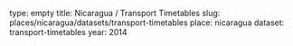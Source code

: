 type: empty
title: Nicaragua / Transport Timetables
slug: places/nicaragua/datasets/transport-timetables
place: nicaragua
dataset: transport-timetables
year: 2014
